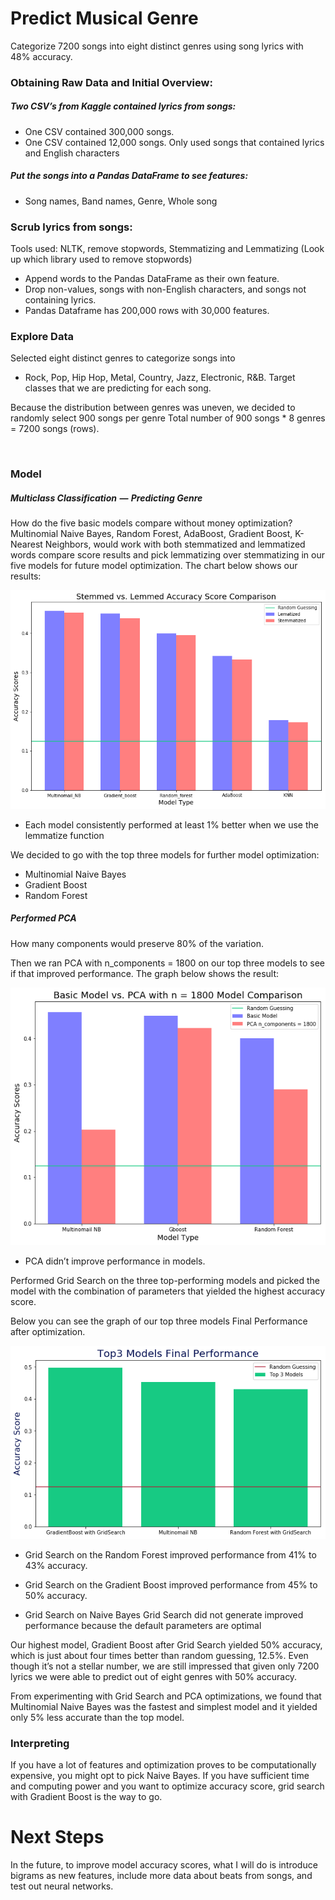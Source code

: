 # Predict Musical Genre
Categorize 7200 songs into eight distinct genres using song lyrics with 48% accuracy. 

### Obtaining Raw Data and Initial Overview:
##### Two CSV’s from Kaggle contained lyrics from songs:
- One CSV contained 300,000 songs.
- One CSV contained 12,000 songs.
Only used songs that contained lyrics and English characters

##### Put the songs into a Pandas DataFrame to see features: 
- Song names, Band names, Genre, Whole song

### Scrub lyrics from songs:
Tools used: NLTK, remove stopwords, Stemmatizing and Lemmatizing
(Look up which library used to remove stopwords)

- Append words to the Pandas DataFrame as their own feature. 
- Drop non-values, songs with non-English characters, and songs not containing lyrics.
- Pandas Dataframe has 200,000 rows with 30,000 features.
[]()

### Explore Data
Selected eight distinct genres to categorize songs into
- Rock, Pop, Hip Hop, Metal, Country, Jazz, Electronic, R&B. 
Target classes that we are predicting for each song.

Because the distribution between genres was uneven, we decided to randomly select 900 songs per genre 
Total number of 900 songs * 8 genres = 7200 songs (rows).

![]()

### Model

##### Multiclass Classification  —  Predicting Genre

How do the five basic models compare without money optimization?
Multinomial Naive Bayes, Random Forest, AdaBoost, Gradient Boost, K-Nearest Neighbors, would work with both stemmatized and lemmatized words compare score results and pick lemmatizing over stemmatizing in our five models for future model optimization. 
The chart below shows our results:

![](https://github.com/Botafogo1894/Project3/blob/master/basic%205%20models.png)

- Each model consistently performed at least 1% better when we use the lemmatize function

We decided to go with the top three models for further model optimization:
- Multinomial Naive Bayes
- Gradient Boost
- Random Forest

##### Performed PCA 
How many components would preserve 80% of the variation.

Then we ran PCA with n_components = 1800 on our top three models to see if that improved performance. 
The graph below shows the result:

![](https://github.com/Botafogo1894/Project3/blob/master/PCA%20for%20part%201.png)

- PCA didn’t improve performance in models. 

Performed Grid Search on the three top-performing models and picked the model with the combination of parameters that yielded the highest accuracy score.

Below you can see the graph of our top three models Final Performance after optimization.

![](https://github.com/Botafogo1894/Project3/blob/master/top%203%20models.png)
- Grid Search on the Random Forest improved performance from 41% to 43% accuracy.

- Grid Search on the Gradient Boost improved performance from 45% to 50% accuracy.

- Grid Search on Naive Bayes Grid Search did not generate improved performance because the default parameters are optimal

Our highest model, Gradient Boost after Grid Search yielded 50% accuracy, which is just about four times better than random guessing, 12.5%. Even though it’s not a stellar number, we are still impressed that given only 7200 lyrics we were able to predict out of eight genres with 50% accuracy.

From experimenting with Grid Search and PCA optimizations, we found that Multinomial Naive Bayes was the fastest and simplest model and it yielded only 5% less accurate than the top model.

### Interpreting
If you have a lot of features and optimization proves to be computationally expensive, you might opt to pick Naive Bayes. If you have sufficient time and computing power and you want to optimize accuracy score, grid search with Gradient Boost is the way to go.

# Next Steps
In the future, to improve model accuracy scores, what I will do is introduce bigrams as new features, include more data about beats from songs, and test out neural networks.
